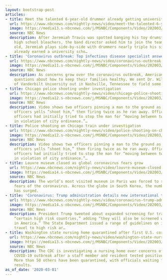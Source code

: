```yaml
---
layout: bootstrap-post
articles:
- title: Meet the talented 6-year-old drummer already getting university attention
  url: https://www.nbcnews.com/nightly-news/video/meet-the-talented-6-year-old-drummer-already-getting-university-attention-79780421753
  image: https://media13.s-nbcnews.com/j/MSNBC/Components/Video/202003/nn_ksn_little_drummer_boy_200301_1920x1080.nbcnews-fp-1200-630.jpg
  source: NBC News
  description: After Jeremiah Travis was spotted banging his toy drumsticks on the
    high school bleachers, the band director asked him to join the team. Now 6 years
    old, Jeremiah plays side-by-side with drummers nearly triple his size and has
    already earned a university scho…
- title: 'Coronavirus outbreak: Top infectious disease specialist answers your questions'
  url: https://www.nbcnews.com/nightly-news/video/coronavirus-outbreak-top-infectious-disease-specialist-answers-your-questions-79779397871
  image: https://media11.s-nbcnews.com/j/MSNBC/Components/Video/202003/nn_coronavirus_doctor_200301_1920x1080.nbcnews-fp-1200-630.jpg
  source: NBC News
  description: As concerns grow over the coronavirus outbreak, Americans have important
    questions about how to keep their families healthy. We sent Dr. William Schaffner
    of Vanderbilt University out in Nashville, Tennessee to field some of them.
- title: Chicago police shooting under investigation
  url: https://www.nbcnews.com/nightly-news/video/chicago-police-shooting-under-investigation-79780933560
  image: https://media12.s-nbcnews.com/j/MSNBC/Components/Video/202003/nn_emc_chicago_shooting_investigation_200301_1920x1080.nbcnews-fp-1200-630.jpg
  source: NBC News
  description: Video shows two officers pinning a man to the ground as one of the
    officers yells “shoot him,” then firing twice as he ran away. Officials say the
    officers had initially tried to stop the man for “moving between two train cars
    in violation of city ordinance.”…
- title: Police shooting on Chicago train under investigation
  url: https://www.nbcnews.com/nightly-news/video/police-shooting-on-chicago-train-under-investigation-79780933560
  image: https://media12.s-nbcnews.com/j/MSNBC/Components/Video/202003/nn_emc_chicago_shooting_investigation_200301_1920x1080.nbcnews-fp-1200-630.jpg
  source: NBC News
  description: Video shows two officers pinning a man to the ground as one of the
    officers yells “shoot him,” then firing twice as he ran away. Officials say the
    officers had initially tried to stop the man for “moving between two train cars
    in violation of city ordinance.”…
- title: Louvre museum closed as global coronavirus fears grow
  url: https://www.nbcnews.com/nightly-news/video/louvre-museum-closed-as-global-coronavirus-fears-grow-79780421562
  image: https://media14.s-nbcnews.com/j/MSNBC/Components/Video/202003/nn_bne_coronavirus_global_200301_1920x1080.nbcnews-fp-1200-630.jpg
  source: NBC News
  description: The world’s most visited museum in Paris was forced to shut down over
    fears of the coronavirus. Across the globe in South Korea, the number of infections
    has surged.
- title: 'Coronavirus: Trump administration details new international travel procedures'
  url: https://www.nbcnews.com/nightly-news/video/coronavirus-trump-administration-details-new-international-travel-procedures-79779909593
  image: https://media14.s-nbcnews.com/j/MSNBC/Components/Video/202003/nn_kod_coronavirus_white_house_200301_1920x1080.nbcnews-fp-1200-630.jpg
  source: NBC News
  description: President Trump tweeted about expanded screening for travelers involving
    “certain high risk countries,” adding “they will also be screened when they arrived
    in America.” The State Department issued a range of guidelines on international
    travel to high risk ar…
- title: Washington state nursing home quarantined after first U.S. coronavirus death
  url: https://www.nbcnews.com/nightly-news/video/washington-state-nursing-home-quarantined-after-first-u-s-coronavirus-death-79779909564
  image: https://media13.s-nbcnews.com/j/MSNBC/Components/Video/202003/nn_gsc_coronavirus_200301_1920x1080.nbcnews-fp-1200-630.jpg
  source: NBC News
  description: The CDC is investigating a nursing home over concerns of a potential
    COVID-19 outbreak after a staff member and resident tested positive for the virus.
    More than 50 others have been quarantined, with officials waiting for their test
    results.
as_of_date: '2020-03-01'
---
```



